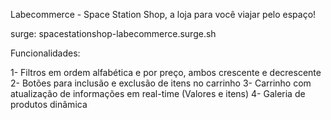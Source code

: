 Labecommerce - Space Station Shop, a loja para você viajar pelo espaço!

surge:  spacestationshop-labecommerce.surge.sh

Funcionalidades:

1- Filtros em ordem alfabética e por preço, ambos crescente e decrescente
2- Botões para inclusão e exclusão de itens no carrinho
3- Carrinho com atualização de informações em real-time (Valores e itens)
4- Galeria de produtos dinâmica